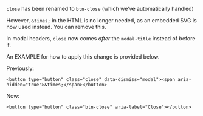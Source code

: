 `close` has been renamed to `btn-close` (which we've automatically handled)

However, `&times;` in the HTML is no longer needed, as an embedded SVG is now used instead.
You can remove this.

In modal headers, `close` now comes *after* the `modal-title` instead of before it.

An EXAMPLE for how to apply this change is provided below.

Previously:
```
<button type="button" class="close" data-dismiss="modal"><span aria-hidden="true">&times;</span></button>
```

Now:
```
<button type="button" class="btn-close" aria-label="Close"></button>
```
